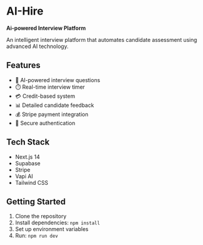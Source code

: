 # AI-Hire
**Ai-powered Interview Platform**

An intelligent interview platform that automates candidate assessment using advanced AI technology.

## Features
- 🤖 AI-powered interview questions
- ⏱️ Real-time interview timer
- 💳 Credit-based system
- 📊 Detailed candidate feedback
- 💰 Stripe payment integration
- 🔐 Secure authentication

## Tech Stack
- Next.js 14
- Supabase
- Stripe
- Vapi AI
- Tailwind CSS

## Getting Started
1. Clone the repository
2. Install dependencies: `npm install`
3. Set up environment variables
4. Run: `npm run dev`
